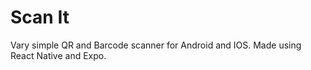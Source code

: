 # Scan It

Vary simple QR and Barcode scanner for Android and IOS.
Made using React Native and Expo.

